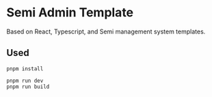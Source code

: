 # Semi Admin Template

Based on React, Typescript, and Semi management system templates.

## Used

```
pnpm install

pnpm run dev
pnpm run build
```
